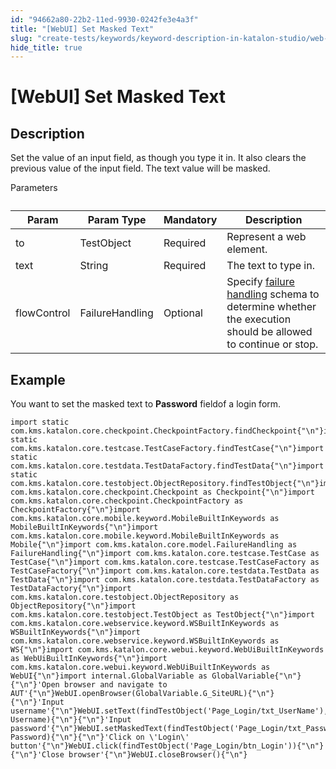 ```yaml
---
id: "94662a80-22b2-11ed-9930-0242fe3e4a3f"
title: "[WebUI] Set Masked Text"
slug: "create-tests/keywords/keyword-description-in-katalon-studio/web-ui-keywords/webui-set-masked-text"
hide_title: true
---
```


# <a id="id_0" class="anchor_top_offset"/><a id="ariaid-title1" class="anchor_top_offset"/>[WebUI] Set Masked Text


## <a id="id_0__id_1" class="anchor_top_offset"/>Description  

              
<p xmlns="http://www.w3.org/1999/xhtml" className="p">Set the value of an input field, as though you type it in. It   also clears the previous value of the input field. The text value   will be masked.</p> 
      
<p xmlns="http://www.w3.org/1999/xhtml" className="p">Parameters</p> 
      
<table xmlns="http://www.w3.org/1999/xhtml" className="table anchor_top_offset" id="id_0__494754ea-37a7-4d33-86eb-828ba27e53d3"><caption /><thead className="thead"><tr className><th className="entry anchor_top_offset" id="id_0__494754ea-37a7-4d33-86eb-828ba27e53d3__entry__1">Param</th><th className="entry anchor_top_offset" id="id_0__494754ea-37a7-4d33-86eb-828ba27e53d3__entry__2">Param Type</th><th className="entry anchor_top_offset" id="id_0__494754ea-37a7-4d33-86eb-828ba27e53d3__entry__3">Mandatory</th><th className="entry anchor_top_offset" id="id_0__494754ea-37a7-4d33-86eb-828ba27e53d3__entry__4">Description</th></tr></thead><tbody className="tbody"><tr className><td className="entry" headers="id_0__494754ea-37a7-4d33-86eb-828ba27e53d3__entry__1 id_0__494754ea-37a7-4d33-86eb-828ba27e53d3__entry__2 id_0__494754ea-37a7-4d33-86eb-828ba27e53d3__entry__3 id_0__494754ea-37a7-4d33-86eb-828ba27e53d3__entry__4 ">to</td><td className="entry" headers="id_0__494754ea-37a7-4d33-86eb-828ba27e53d3__entry__1 id_0__494754ea-37a7-4d33-86eb-828ba27e53d3__entry__2 id_0__494754ea-37a7-4d33-86eb-828ba27e53d3__entry__3 id_0__494754ea-37a7-4d33-86eb-828ba27e53d3__entry__4 ">TestObject</td><td className="entry" headers="id_0__494754ea-37a7-4d33-86eb-828ba27e53d3__entry__1 id_0__494754ea-37a7-4d33-86eb-828ba27e53d3__entry__2 id_0__494754ea-37a7-4d33-86eb-828ba27e53d3__entry__3 id_0__494754ea-37a7-4d33-86eb-828ba27e53d3__entry__4 ">Required</td><td className="entry" headers="id_0__494754ea-37a7-4d33-86eb-828ba27e53d3__entry__1 id_0__494754ea-37a7-4d33-86eb-828ba27e53d3__entry__2 id_0__494754ea-37a7-4d33-86eb-828ba27e53d3__entry__3 id_0__494754ea-37a7-4d33-86eb-828ba27e53d3__entry__4 ">Represent a web element.</td></tr><tr className><td className="entry" headers="id_0__494754ea-37a7-4d33-86eb-828ba27e53d3__entry__1 id_0__494754ea-37a7-4d33-86eb-828ba27e53d3__entry__2 id_0__494754ea-37a7-4d33-86eb-828ba27e53d3__entry__3 id_0__494754ea-37a7-4d33-86eb-828ba27e53d3__entry__4 ">text</td><td className="entry" headers="id_0__494754ea-37a7-4d33-86eb-828ba27e53d3__entry__1 id_0__494754ea-37a7-4d33-86eb-828ba27e53d3__entry__2 id_0__494754ea-37a7-4d33-86eb-828ba27e53d3__entry__3 id_0__494754ea-37a7-4d33-86eb-828ba27e53d3__entry__4 ">String</td><td className="entry" headers="id_0__494754ea-37a7-4d33-86eb-828ba27e53d3__entry__1 id_0__494754ea-37a7-4d33-86eb-828ba27e53d3__entry__2 id_0__494754ea-37a7-4d33-86eb-828ba27e53d3__entry__3 id_0__494754ea-37a7-4d33-86eb-828ba27e53d3__entry__4 ">Required</td><td className="entry" headers="id_0__494754ea-37a7-4d33-86eb-828ba27e53d3__entry__1 id_0__494754ea-37a7-4d33-86eb-828ba27e53d3__entry__2 id_0__494754ea-37a7-4d33-86eb-828ba27e53d3__entry__3 id_0__494754ea-37a7-4d33-86eb-828ba27e53d3__entry__4 ">The text to type in.</td></tr><tr className><td className="entry" headers="id_0__494754ea-37a7-4d33-86eb-828ba27e53d3__entry__1 id_0__494754ea-37a7-4d33-86eb-828ba27e53d3__entry__2 id_0__494754ea-37a7-4d33-86eb-828ba27e53d3__entry__3 id_0__494754ea-37a7-4d33-86eb-828ba27e53d3__entry__4 ">flowControl</td><td className="entry" headers="id_0__494754ea-37a7-4d33-86eb-828ba27e53d3__entry__1 id_0__494754ea-37a7-4d33-86eb-828ba27e53d3__entry__2 id_0__494754ea-37a7-4d33-86eb-828ba27e53d3__entry__3 id_0__494754ea-37a7-4d33-86eb-828ba27e53d3__entry__4 ">FailureHandling</td><td className="entry" headers="id_0__494754ea-37a7-4d33-86eb-828ba27e53d3__entry__1 id_0__494754ea-37a7-4d33-86eb-828ba27e53d3__entry__2 id_0__494754ea-37a7-4d33-86eb-828ba27e53d3__entry__3 id_0__494754ea-37a7-4d33-86eb-828ba27e53d3__entry__4 ">Optional</td><td className="entry" headers="id_0__494754ea-37a7-4d33-86eb-828ba27e53d3__entry__1 id_0__494754ea-37a7-4d33-86eb-828ba27e53d3__entry__2 id_0__494754ea-37a7-4d33-86eb-828ba27e53d3__entry__3 id_0__494754ea-37a7-4d33-86eb-828ba27e53d3__entry__4 ">Specify <a className="xref" href="/docs/maintain/configure-failure-handling-settings-in-katalon-studio">failure handling</a> schema to         determine whether the execution should be allowed to continue or         stop.</td></tr></tbody></table> 
      

## <a id="id_0__id_2" class="anchor_top_offset"/>Example  

              
<p xmlns="http://www.w3.org/1999/xhtml" className="p">You want to set the masked text to <strong className="ph b">Password</strong>   fieldof a login form.</p> 
              
<pre xmlns="http://www.w3.org/1999/xhtml" className="pre codeblock"><code>import static com.kms.katalon.core.checkpoint.CheckpointFactory.findCheckpoint{"\n"}import static com.kms.katalon.core.testcase.TestCaseFactory.findTestCase{"\n"}import static com.kms.katalon.core.testdata.TestDataFactory.findTestData{"\n"}import static com.kms.katalon.core.testobject.ObjectRepository.findTestObject{"\n"}import com.kms.katalon.core.checkpoint.Checkpoint as Checkpoint{"\n"}import com.kms.katalon.core.checkpoint.CheckpointFactory as CheckpointFactory{"\n"}import com.kms.katalon.core.mobile.keyword.MobileBuiltInKeywords as MobileBuiltInKeywords{"\n"}import com.kms.katalon.core.mobile.keyword.MobileBuiltInKeywords as Mobile{"\n"}import com.kms.katalon.core.model.FailureHandling as FailureHandling{"\n"}import com.kms.katalon.core.testcase.TestCase as TestCase{"\n"}import com.kms.katalon.core.testcase.TestCaseFactory as TestCaseFactory{"\n"}import com.kms.katalon.core.testdata.TestData as TestData{"\n"}import com.kms.katalon.core.testdata.TestDataFactory as TestDataFactory{"\n"}import com.kms.katalon.core.testobject.ObjectRepository as ObjectRepository{"\n"}import com.kms.katalon.core.testobject.TestObject as TestObject{"\n"}import com.kms.katalon.core.webservice.keyword.WSBuiltInKeywords as WSBuiltInKeywords{"\n"}import com.kms.katalon.core.webservice.keyword.WSBuiltInKeywords as WS{"\n"}import com.kms.katalon.core.webui.keyword.WebUiBuiltInKeywords as WebUiBuiltInKeywords{"\n"}import com.kms.katalon.core.webui.keyword.WebUiBuiltInKeywords as WebUI{"\n"}import internal.GlobalVariable as GlobalVariable{"\n"}{"\n"}'Open browser and navigate to AUT'{"\n"}WebUI.openBrowser(GlobalVariable.G_SiteURL){"\n"}{"\n"}'Input username'{"\n"}WebUI.setText(findTestObject('Page_Login/txt_UserName'), Username){"\n"}{"\n"}'Input password'{"\n"}WebUI.setMaskedText(findTestObject('Page_Login/txt_Password'), Password){"\n"}{"\n"}'Click on \'Login\' button'{"\n"}WebUI.click(findTestObject('Page_Login/btn_Login')){"\n"}{"\n"}'Close browser'{"\n"}WebUI.closeBrowser(){"\n"}</code></pre> 
            
